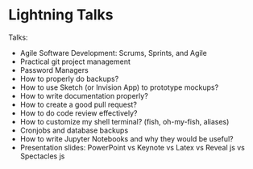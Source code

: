 # Lightning Talks

Talks:
* Agile Software Development: Scrums, Sprints, and Agile
* Practical git project management
* Password Managers
* How to properly do backups?
* How to use Sketch (or Invision App) to prototype mockups?
* How to write documentation properly?
* How to create a good pull request?
* How to do code review effectively? 
* How to customize my shell terminal? (fish, oh-my-fish, aliases)
* Cronjobs and database backups
* How to write Jupyter Notebooks and why they would be useful?
* Presentation slides: PowerPoint vs Keynote vs Latex vs Reveal js vs Spectacles js

